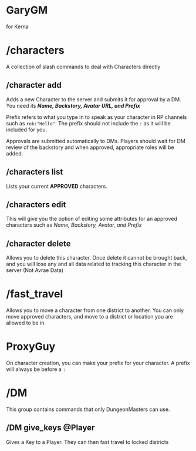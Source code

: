 # GaryGM
for Kerna

# /characters
A collection of slash commands to deal with Characters directly

## /character add
Adds a new Character to the server and submits it for approval by a DM. You need its ***Name, Backstory, Avatar URL, and Prefix*** 

Prefix refers to what you type in to speak as your character in RP channels such as `rob:"Hello"`. The prefix should not include the `:` as it will be included for you.

Approvals are submitted automatically to DMs. Players should wait for DM review of the backstory and when approved, appropriate roles will be added.

## /characters list
Lists your current **APPROVED** characters.

## /characters edit
This will give you the option of editing some attributes for an approved characters such as *Name, Backstory, Avatar, and Prefix*

## /character delete
Allows you to delete this character. Once delete it cannot be brought back, and you will lose any and all data related to tracking this character in the server (Not Avrae Data)

# /fast_travel
Allows you to move a character from one district to another. You can only move approved characters, and move to a district or location you are allowed to be in.

# ProxyGuy
On character creation, you can make your prefix for your character. A prefix will always be before a `:`

# /DM
This group contains commands that only DungeonMasters can use.

## /DM give_keys @Player
Gives a Key to a Player. They can then fast travel to locked districts